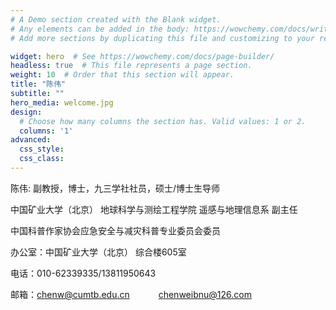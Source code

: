 ```yaml
---
# A Demo section created with the Blank widget.
# Any elements can be added in the body: https://wowchemy.com/docs/writing-markdown-latex/
# Add more sections by duplicating this file and customizing to your requirements.

widget: hero  # See https://wowchemy.com/docs/page-builder/
headless: true  # This file represents a page section.
weight: 10  # Order that this section will appear.
title: "陈伟"
subtitle: ""
hero_media: welcome.jpg
design:
  # Choose how many columns the section has. Valid values: 1 or 2.
  columns: '1'
advanced:
  css_style:
  css_class:
---
```

陈伟: 副教授，博士，九三学社社员，硕士/博士生导师

中国矿业大学（北京） 地球科学与测绘工程学院 遥感与地理信息系 副主任

中国科普作家协会应急安全与减灾科普专业委员会委员

办公室：中国矿业大学（北京） 综合楼605室

电话：010-62339335/13811950643

邮箱：chenw@cumtb.edu.cn
   chenweibnu@126.com
